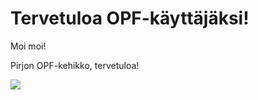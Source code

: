 # Tervetuloa OPF-käyttäjäksi!

Moi moi!

Pirjon OPF-kehikko, tervetuloa!

![](https://cdn.pixabay.com/photo/2019/06/13/13/06/monster-4271569_1280.png)








